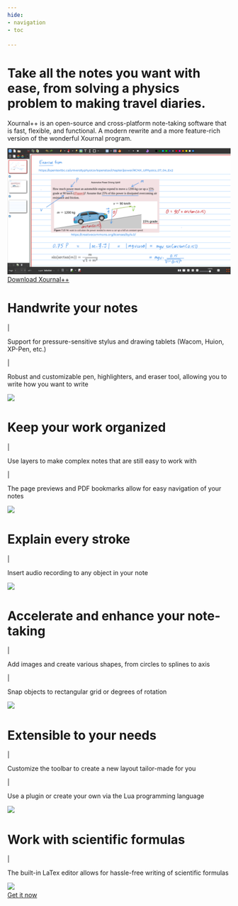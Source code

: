 ```yaml
---
hide:
- navigation
- toc

---
```


<link rel = "stylesheet" href = "css/home.css">
<link rel = "stylesheet" href = "css/responsive.css">
<link rel="preconnect" href="https://fonts.googleapis.com">
<link rel="preconnect" href="https://fonts.gstatic.com" crossorigin>
<link href="https://fonts.googleapis.com/css2?family=Montserrat:ital,wght@0,100;0,200;0,300;0,400;0,500;0,600;0,700;0,800;0,900;1,100;1,200;1,300;1,400;1,500;1,600;1,700;1,800;1,900&display=swap" rel="stylesheet">
<meta name="viewport" content="initial-scale=1, maximum-scale=1, width=device-width">

<div class = "home">
	<div class = "Xournal" id = "Xournal">
		<h1>Take all the notes you want with ease, from solving a physics problem to making travel diaries.</h1>
		<p>Xournal++ is an open-source and cross-platform note-taking software that is fast, flexible, and functional. A modern rewrite and a more feature-rich version of the wonderful Xournal program.</p>
		<img src = "img/Xournal++ Headline Example.png">
		<div class = "download-hyperlink upper-button">
			<a href = "http://127.0.0.1:8000/installation/">Download Xournal++</a>
		</div>
	</div>
	<div class = "feature-list">
		<div class = "feature feature-right">
		    <div class = "feature-text">
		        <h1>Handwrite your notes</h1>
		        <div class = "feature-description">
		        	<p class = "bullet-point">|</p><p>Support for pressure-sensitive stylus and drawing tablets (Wacom, Huion, XP-Pen, etc.)</p>
		        </div>
		        <div class = "feature-description last-description">
	        		<p class = "bullet-point">|</p><p>Robust and customizable pen, highlighters, and eraser tool, allowing you to write how you want to write</p>
	        	</div>
		    </div>
		    <img src = "/img/Handwritten.png">
		</div>
		<div class = "feature feature-left">
		    <div class = "feature-text">
		        <h1>Keep your work organized</h1>
		        <div class = "feature-description">
		        	<p class = "bullet-point">|</p><p>Use layers to make complex notes that are still easy to work with</p>
		        </div>
		        <div class = "feature-description last-description">
	        		<p class = "bullet-point">|</p><p>The page previews and PDF bookmarks allow for easy navigation of your notes</p>
	        	</div>
		    </div>
		    <img src = "/img/Layers.gif">
		</div>
		<div class = "feature feature-right">
		    <div class = "feature-text">
		        <h1>Explain every stroke</h1>
		        <div class = "feature-description last-description">
	        		<p class = "bullet-point">|</p><p>Insert audio recording to any object in your note</p>
	        	</div>
		    </div>
		    <img src = "/img/placeholder-image-2.png">
		</div>
		<div class = "feature feature-left">
		    <div class = "feature-text">
		        <h1>Accelerate and enhance your note-taking</h1>
		        <div class = "feature-description">
		        	<p class = "bullet-point">|</p><p>Add images and create various shapes, from circles to splines to axis</p>
		        </div>
		        <div class = "feature-description last-description">
	        		<p class = "bullet-point">|</p><p>Snap objects to rectangular grid or degrees of rotation</p>
	        	</div>
		    </div>
		    <img src = "/img/Create Shape.png">
		</div>
		<div class = "feature feature-right">
		    <div class = "feature-text">
		        <h1>Extensible to your needs</h1>
		        <div class = "feature-description">
	        		<p class = "bullet-point">|</p><p>Customize the toolbar to create a new layout tailor-made for you</p>
	        	</div>
		        <div class = "feature-description last-description">
	        		<p class = "bullet-point">|</p><p>Use a plugin or create your own via the Lua programming language</p>
	        	</div>
		    </div>
		    <img src = "/img/Customize Toolbars.png">
		</div>
		<div class = "feature feature-left last-feature">
		    <div class = "feature-text">
		        <h1>Work with scientific formulas</h1>
		        <div class = "feature-description last-description">
	        		<p class = "bullet-point">|</p><p>The built-in LaTex editor allows for hassle-free writing of scientific formulas</p>
	        	</div>
		    </div>
		    <img src = "/img/placeholder-image-2.png">
		</div>
	</div>
	<div class = "download-hyperlink bottom-button">
		<a href = "http://127.0.0.1:8000/installation/">Get it now</a>
	</div>
</div>
